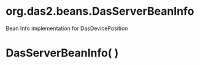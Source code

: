# org.das2.beans.DasServerBeanInfo

Bean Info implementation for DasDevicePosition

# DasServerBeanInfo( )


